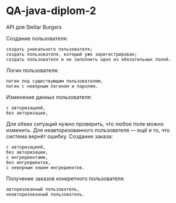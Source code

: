 # QA-java-diplom-2

API для Stellar Burgers

Создание пользователя:

    создать уникального пользователя;
    создать пользователя, который уже зарегистрирован;
    создать пользователя и не заполнить одно из обязательных полей.

Логин пользователя:

    логин под существующим пользователем,
    логин с неверным логином и паролем.

Изменение данных пользователя:

    с авторизацией,
    без авторизации,

Для обеих ситуаций нужно проверить, что любое поле можно изменить. Для неавторизованного пользователя — ещё и то, что система вернёт ошибку.
Создание заказа:

    с авторизацией,
    без авторизации,
    с ингредиентами,
    без ингредиентов,
    с неверным хешем ингредиентов.

Получение заказов конкретного пользователя:

    авторизованный пользователь,
    неавторизованный пользователь.
